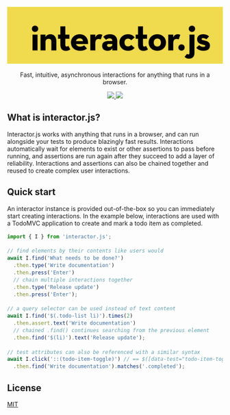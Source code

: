 <p align="center">
  <a href="https://interactorjs.io">
    <img alt="interactor.js" width="600px" src="https://raw.githubusercontent.com/wwilsman/interactor.js/master/www/src/images/logo.svg?sanitize=true"/>
  </a>
</p>

<p align="center">
  Fast, intuitive, asynchronous interactions for anything that runs in a browser.
</p>

<p align="center">
  <a href="https://github.com/wwilsman/interactor.js/actions/workflows/test.yml">
    <img src="https://github.com/wwilsman/interactor.js/actions/workflows/test.yml/badge.svg" />
  </a>
  <a href="https://codecov.io/gh/wwilsman/interactor.js">
    <img src="https://codecov.io/gh/wwilsman/interactor.js/branch/master/graph/badge.svg" />
  </a>
</p>

## What is interactor.js?

Interactor.js works with anything that runs in a browser, and can run alongside your tests to
produce blazingly fast results. Interactions automatically wait for elements to exist or other
assertions to pass before running, and assertions are run again after they succeed to add a layer of
reliability. Interactions and assertions can also be chained together and reused to create complex
user interactions.

## Quick start

An interactor instance is provided out-of-the-box so you can immediately start creating
interactions. In the example below, interactions are used with a TodoMVC application to create and
mark a todo item as completed.

``` javascript
import { I } from 'interactor.js';

// find elements by their contents like users would
await I.find('What needs to be done?')
  .then.type('Write documentation')
  .then.press('Enter')
  // chain multiple interactions together
  .then.type('Release update')
  .then.press('Enter');

// a query selector can be used instead of text content
await I.find('$(.todo-list li)').times(2)
  .then.assert.text('Write documentation')
  // chained .find() continues searching from the previous element
  .then.find('$(li)').text('Release update');

// test attributes can also be referenced with a similar syntax
await I.click('::(todo-item-toggle)') // == $([data-test="todo-item-toggle"])
  .then.find('Write documentation').matches('.completed');
```

## License

[MIT](https://github.com/wwilsman/interactor.js/blob/master/LICENSE)
